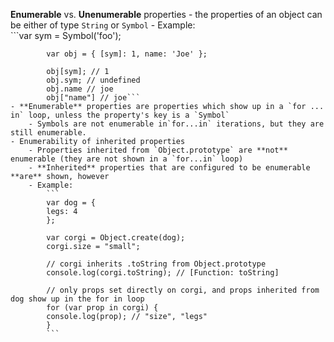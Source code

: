 **Enumerable** vs. **Unenumerable** properties
    - the properties of an object can be either of type `String` or `Symbol`
        - Example:  
            ```var sym = Symbol('foo');  
              
            var obj = { [sym]: 1, name: 'Joe' };  
              
            obj[sym]; // 1  
            obj.sym; // undefined  
            obj.name // joe  
            obj["name"] // joe```
    - **Enumerable** properties are properties which show up in a `for ... in` loop, unless the property's key is a `Symbol`
        - Symbols are not enumerable in`for...in` iterations, but they are still enumerable.
    - Enumerability of inherited properties
        - Properties inherited from `Object.prototype` are **not** enumerable (they are not shown in a `for...in` loop)
        - **Inherited** properties that are configured to be enumerable **are** shown, however
        - Example:  
            ```  
            var dog = {  
            legs: 4  
            };  
              
            var corgi = Object.create(dog);  
            corgi.size = "small";  
              
            // corgi inherits .toString from Object.prototype  
            console.log(corgi.toString); // [Function: toString]  
              
            // only props set directly on corgi, and props inherited from dog show up in the for in loop  
            for (var prop in corgi) {  
            console.log(prop); // "size", "legs"  
            }  
            ```